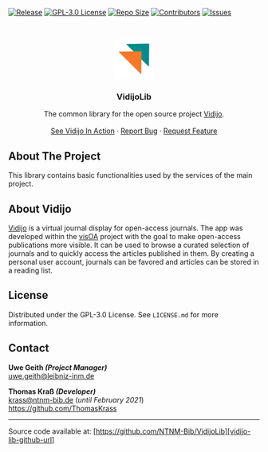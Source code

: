 <!-- @ https://github.com/othneildrew/Best-README-Template -->

[![Release][github-release-shield]][github-release-url]
[![GPL-3.0 License][license-shield]][license-url]
[![Repo Size][repo-size-shield]][vidijo-lib-github-url]
[![Contributors][contributors-shield]][contributors-url]
[![Issues][issues-shield]][issues-url]

<br />
<p align="center">
  <a href="https://github.com/NTNM-Bib/VidijoLib">
    <img src="images/logo.png" alt="Logo" width="80" height="80">
  </a>

  <h3 align="center">VidijoLib</h3>

  <p align="center">
    The common library for the open source project <a href="https://github.com/NTNM-Bib/Vidijo">Vidijo</a>.
    <br />
    <br />
    <a href="https://www.vidijo.org">See Vidijo In Action</a>
    ·
    <a href="https://github.com/NTNM-Bib/VidijoLib/issues">Report Bug</a>
    ·
    <a href="https://github.com/NTNM-Bib/VidijoLib/issues">Request Feature</a>
  </p>
</p>

## About The Project

This library contains basic functionalities used by the services of the main project.

## About Vidijo

[Vidijo][vidijo-github-url] is a virtual journal display for open-access journals. The app was developed within the [visOA](https://visoa.leibniz-inm.de/) project with the goal to make open-access publications more visible. It can be used to browse a curated selection of journals and to quickly access the articles published in them. By creating a personal user account, journals can be favored and articles can be stored in a reading list.

## License

Distributed under the GPL-3.0 License. See `LICENSE.md` for more information.

## Contact

**Uwe Geith _(Project Manager)_**  
uwe.geith@leibniz-inm.de

**Thomas Kraß _(Developer)_**  
krass@ntnm-bib.de (_until February 2021_)  
https://github.com/ThomasKrass

---

Source code available at: [https://github.com/NTNM-Bib/VidijoLib][vidijo-lib-github-url]

[contributors-shield]: https://img.shields.io/github/contributors/NTNM-Bib/VidijoLib.svg?style=flat
[contributors-url]: https://github.com/NTNM-Bib/VidijoLib/graphs/contributors
[forks-shield]: https://img.shields.io/github/forks/NTNM-Bib/VidijoLib.svg?style=flat
[forks-url]: https://github.com/NTNM-Bib/VidijoLib/network/members
[stars-shield]: https://img.shields.io/github/stars/NTNM-Bib/VidijoLib.svg?style=flat
[stars-url]: https://github.com/NTNM-Bib/VidijoLib/stargazers
[issues-shield]: https://img.shields.io/github/issues/NTNM-Bib/VidijoLib.svg?style=flat
[issues-url]: https://github.com/NTNM-Bib/VidijoLib/issues
[license-shield]: https://img.shields.io/github/license/NTNM-Bib/VidijoLib.svg?style=flat
[license-url]: https://github.com/NTNM-Bib/VidijoLib/blob/master/LICENSE.md
[repo-size-shield]: https://img.shields.io/github/repo-size/NTNM-Bib/VidijoLib
[github-release-shield]: https://img.shields.io/github/v/release/NTNM-Bib/VidijoLib?label=version
[github-release-url]: https://github.com/NTNM-Bib/VidijoLib/releases
[vidijo-url]: https://www.vidijo.org
[vidijo-github-url]: https://github.com/NTNM-Bib/Vidijo
[vidijo-lib-github-url]: https://github.com/NTNM-Bib/VidijoLib

